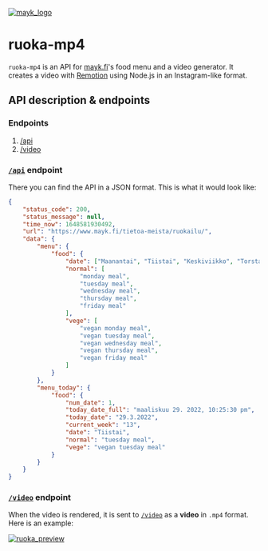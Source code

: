 [![mayk_logo](https://www.mayk.fi/wp-content/uploads/2017/06/pelkka%CC%88piiArtboard-2.png)](https://www.mayk.fi/)

# ruoka-mp4

`ruoka-mp4` is an API for [mayk.fi](https://www.mayk.fi/tietoa-meista/ruokailu/)'s food menu and a video generator. It creates a video with [Remotion](https://www.remotion.dev/) using Node.js in an Instagram-like format.

## API description & endpoints

### Endpoints

1. [/api](#apiapi-endpoint)
2. [/video](#videovideo-endpoint)

### [`/api`](/api) endpoint

There you can find the API in a JSON format. This is what it would look like:

```json
{
	"status_code": 200,
	"status_message": null,
	"time_now": 1648581930492,
	"url": "https://www.mayk.fi/tietoa-meista/ruokailu/",
	"data": {
		"menu": {
			"food": {
				"date": ["Maanantai", "Tiistai", "Keskiviikko", "Torstai", "Perjantai"],
				"normal": [
					"monday meal",
					"tuesday meal",
					"wednesday meal",
					"thursday meal",
					"friday meal"
				],
				"vege": [
					"vegan monday meal",
					"vegan tuesday meal",
					"vegan wednesday meal",
					"vegan thursday meal",
					"vegan friday meal"
				]
			}
		},
		"menu_today": {
			"food": {
				"num_date": 1,
				"today_date_full": "maaliskuu 29. 2022, 10:25:30 pm",
				"today_date": "29.3.2022",
				"current_week": "13",
				"date": "Tiistai",
				"normal": "tuesday meal",
				"vege": "vegan tuesday meal"
			}
		}
	}
}
```

### [`/video`](/video) endpoint

When the video is rendered, it is sent to [`/video`](/video) as a **video** in `.mp4` format. Here is an example:

[![ruoka_preview](http://img.youtube.com/vi/MnTTeq7vGtc/0.jpg)](http://www.youtube.com/watch?v=MnTTeq7vGtc 'ruoka_preview')
